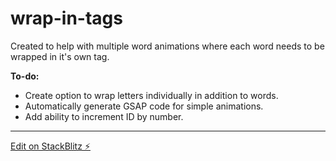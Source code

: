 # wrap-in-tags

Created to help with multiple word animations where each word needs to be wrapped in it's own tag.

**To-do:**
- Create option to wrap letters individually in addition to words.
- Automatically generate GSAP code for simple animations.
- Add ability to increment ID by number.

---
[Edit on StackBlitz ⚡️](https://stackblitz.com/edit/wrap-in-tags)


